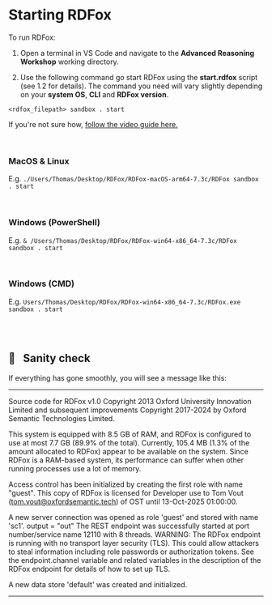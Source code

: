 # Starting RDFox

To run RDFox:

1. Open a terminal in VS Code and navigate to the **Advanced Reasoning Workshop** working directory.

2. Use the following command go start RDFox using the **start.rdfox** script (see 1.2 for details). The command you need will vary slightly depending on your **system OS**, **CLI** and **RDFox version**.

`<rdfox_filepath> sandbox . start`

If you're not sure how, [follow the video guide here.](https://youtu.be/g3WdA8AE0OI?si=U1C0Z6TLE32HnVSS)

<br>

### MacOS & Linux

E.g.
`./Users/Thomas/Desktop/RDFox/RDFox-macOS-arm64-7.3c/RDFox sandbox . start`

<br>

### Windows (PowerShell)

E.g.
`& /Users/Thomas/Desktop/RDFox/RDFox-win64-x86_64-7.3c/RDFox sandbox . start`

<br>

### Windows (CMD)

E.g.
`Users/Thomas/Desktop/RDFox/RDFox-win64-x86_64-7.3c/RDFox.exe sandbox . start`

<br>
<br>

## 📖 &nbsp; Sanity check

If everything has gone smoothly, you will see a message like this:


----------------------------------------
Source code for RDFox v1.0 Copyright 2013 Oxford University Innovation Limited and subsequent improvements Copyright 2017-2024 by Oxford Semantic Technologies Limited.

This system is equipped with 8.5 GB of RAM, and RDFox is configured to use at most 7.7 GB (89.9% of the total).
Currently, 105.4 MB (1.3% of the amount allocated to RDFox) appear to be available on the system.
Since RDFox is a RAM-based system, its performance can suffer when other running processes use a lot of memory.

Access control has been initialized by creating the first role with name "guest".
This copy of RDFox is licensed for Developer use to Tom Vout (tom.vout@oxfordsemantic.tech) of OST until 13-Oct-2025 01:00:00.

A new server connection was opened as role 'guest' and stored with name 'sc1'.
output = "out"
The REST endpoint was successfully started at port number/service name 12110 with 8 threads.
WARNING: The RDFox endpoint is running with no transport layer security (TLS). This could allow attackers to steal
         information including role passwords or authorization tokens. See the endpoint.channel variable and related
         variables in the description of the RDFox endpoint for details of how to set up TLS.

A new data store 'default' was created and initialized.

----------------------------------------

